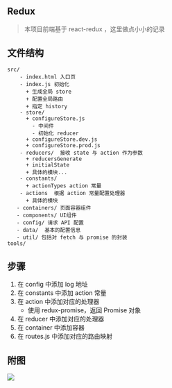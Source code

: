 ## Redux
> 本项目前端基于 react-redux ，这里做点小小的记录

## 文件结构
```
src/
    - index.html 入口页
    - index.js 初始化
      + 生成全局 store
      + 配置全局路由
      + 指定 history
    - store/
      + configureStore.js
        - 中间件
        - 初始化 reducer
      + configureStore.dev.js
      + configureStore.prod.js
    - reducers/  接收 state 与 action 作为参数
      + reducersGenerate
      + initialState
      + 具体的模块...
    - constants/
      + actionTypes action 常量
    - actions  根据 action 常量配置处理器
      + 具体的模块
   - containers/ 页面容器组件
   - components/ UI组件
   - config/ 请求 API 配置
   - data/  基本的配置信息
   - util/ 包括对 fetch 与 promise 的封装
tools/

```

## 步骤
1. 在 config 中添加 log 地址
2. 在 constants 中添加 action 常量
3. 在 action 中添加对应的处理器
   + 使用 redux-promise，返回 Promise 对象
4. 在 reducer 中添加对应的处理器
5. 在 container 中添加容器
6. 在 routes.js 中添加对应的路由映射



## 附图
![](http://www.ruanyifeng.com/blogimg/asset/2016/bg2016091802.jpg)


